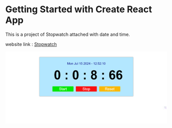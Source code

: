 # Getting Started with Create React App

This is a project of Stopwatch attached with date and time.

website link : [Stopwatch](https://vikrampaswan07.github.io/stopwatch/)

![image](website.png)

